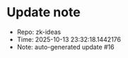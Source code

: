 ﻿# Update note
- Repo: zk-ideas
- Time: 2025-10-13 23:32:18.1442176
- Note: auto-generated update #16
